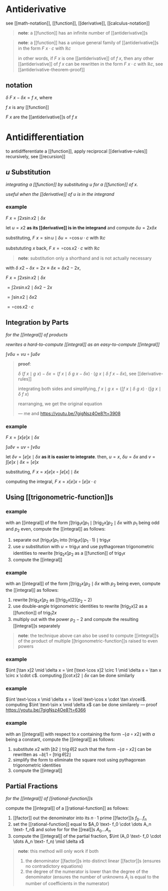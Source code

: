 # Antiderivative

see [[math-notation]], [[function]], [[derivative]], [[calculus-notation]]

> **note**: a [[function]] has an infinite number of [[antiderivative]]s

> **note**: a [[function]] has a unique general family of [[antiderivative]]s in the form $F\ x \cdot c$ with $\mathbb R c$
>
> in other words, if $F\ x$ is one [[antiderivative]] of $f\ x$, then any other [[antiderivative]] of $f\ x$ can be rewritten in the form $F\ x \cdot c$ with $\mathbb R c$, see [[antiderivative-theorem-proof]]

## notation

$\delta\ F\ x - \delta x = f\ x$, where

$f\ x$ is any [[function]]

$F\ x$ are the [[antiderivative]]s of $f\ x$

# Antidifferentiation

to antidifferentiate a [[function]], apply reciprocal [[derivative-rules]] recursively, see [[recursion]]

## $u$ Substitution

_integrating a [[function]] by substituting $u$ for a [[function]] of $x$._

_useful when the [[derivative]] of $u$ is in the integrand_

### example

$F\ x = \int 2x\sin x2 \mid \delta x$

let $u = x2$ **as its [[derivative]] is in the integrand** and compute $\delta u = 2x \delta x$

substituting, $F\ x = \sin u \mid \delta u = \circ \cos u \cdot c$ with $\mathbb R c$

substututing $x$ back, $F\ x = \circ \cos x2 \cdot c$ with $\mathbb R c$

> **note**: substitution only a shorthand and is not actually necessary

with $\delta\ x2 - \delta x = 2x \equiv \delta x = \delta x2 - 2x$,

$F\ x = \int 2x\sin x2 \mid \delta x$

$= \int 2x\sin x2 \mid \delta x2 - 2x$

$= \int \sin x2 \mid \delta x2$

$= \circ \cos x2 \cdot c$

## Integration by Parts

_for the [[integral]] of products_

_rewrites a hard-to-compute [[integral]] as an easy-to-compute [[integral]]_

$\int v \delta u = v u \circ \int u \delta v$

> **proof**:
>
> $\delta\ (f\ x \mid g\ x) - \delta x = (f\ x \mid \delta\ g\ x - \delta x) \cdot (g\ x \mid \delta\ f\ x - \delta x)$, see [[derivative-rules]]
>
> integrating both sides and simplifying, $f\ x \mid g\ x = (\int f\ x \mid \delta\ g\ x) \cdot (\int g\ x \mid \delta\ f\ x)$
>
> rearranging, we get the original equation
>
> &mdash; me and <https://youtu.be/7gigNsz4Oe8?t=3908>

### example

$F\ x = \int x[e]x \mid \delta x$

$\int u \delta v = u v \circ \int v \delta u$

let $\delta v = [e]x \mid \delta x$ **as it is easier to integrate**. then, $u = x$, $\delta u = \delta x$ and $v = \int [e]x \mid \delta x = [e]x$

substituting, $F\ x = x[e]x \circ \int e[x] \mid \delta x$

computing the integral, $F\ x = x[e]x \circ [e]x \cdot c$

## Using [[trigonometric-function]]s

### example

with an [[integral]] of the form $\int [\operatorname{trig_1} x]p_1 \mid [\operatorname{trig_2} x]p_2 \mid \delta x$ with $p_1$ being odd and $p_2$ even, compute the [[integral]] as follows:

1. separate out $[\operatorname{trig_1} x]p_1$ into $[\operatorname{trig_1} x](p_1 \cdot 1) \mid \operatorname{trig_1} x$
2. use $u$ substitution with $u = \operatorname{trig_1} x$ and use pythagorean trigonometric identities to rewrite $[\operatorname{trig_2} x]p_2$ as a [[function]] of $\operatorname{trig_1} x$
3. compute the [[integral]]

### example

with an [[integral]] of the form $\int [\operatorname{trig_2} x]p_2 \mid \delta x$ with $p_2$ being even, compute the [[integral]] as follows:

1. rewrite $[\operatorname{trig_2} x]p_2$ as $[[\operatorname{trig_2} x]2](p_2 - 2)$
2. use double-angle trigonometric identities to rewrite $[\operatorname{trig_2} x]2$ as a [[function]] of $\operatorname{trig_1} 2x$
3. multiply out with the power $p_2 - 2$ and compute the resulting [[integral]]s separately

> **note**: the technique above can also be used to compute [[integral]]s of the product of multiple [[trigonometric-function]]s raised to even powers

### example

$\int [\tan x]2 \mid \delta x = \int [\text-\cos x]2 \circ 1 \mid \delta x = \tan x \circ x \cdot c$. computing $\int [\cot x]2 \mid \delta x$ can be done similarly

### example

$\int \text-\cos x \mid \delta x = \lceil \text-\cos x \cdot \tan x\rceil$. computing $\int \text-\sin x \mid \delta x$ can be done similarely &mdash; proof <https://youtu.be/7gigNsz4Oe8?t=6366>

### example

with an [[integral]] with respect to $x$ containing the form $-\lfloor a \circ x2 \rfloor$ with $a$ being a constant, compute the [[integral]] as follows:

1. substitute $x2$ with $[b2 \mid \operatorname{trig} \theta]2$ such that the form $-\lfloor a \circ x2 \rfloor$ can be rewritten as $-b\lfloor 1 \circ [\operatorname{trig} \theta]2 \rfloor$
2. simplify the form to eliminate the square root using pythagorean trigonometric identities
3. compute the [[integral]]

## Partial Fractions

_for the [[integral]] of [[rational-function]]s_

compute the [[integral]] of a [[rational-function]] as follows:

1. [[factor]] out the denominator into its $n \cdot 1$ prime [[factor]]s $f_0 \dots f_n$
2. set the [[rational-function]] equal to $A_0 \text- f_0 \cdot \dots A_n \text- f_n$ and solve for for the [[real]]s $A_0 \dots A_n$
3. compute the [[integral]] of the partial fraction, $\int (A_0 \text- f_0 \cdot \dots A_n \text- f_n) \mid \delta x$

> **note**: this method will only work if both
>
> 1. the denominator [[factor]]s into distinct linear [[factor]]s (ensures no contradictory equations)
> 2. the degree of the numerator is lower than the degree of the denominator (ensures the number of unknowns $A_i$ is equal to the number of coefficients in the numerator)

